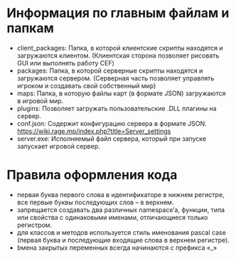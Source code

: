 # Информация по главным файлам и папкам
- client_packages:  Папка, в которой клиентские скрипты находятся и загружаются клиентом. (Клиентская сторона позволяет рисовать GUI или выполнять работу CEF)
- packages: Папка, в которой серверные скрипты находятся и загружаются сервером. (Серверная часть позволяет управлять игроком и создавать свой собственный мир)
- maps: Папка, в которую файлы карт (в формате JSON) загружаются в игровой мир.
- plugins: Позволяет загружать пользовательские .DLL плагины на сервер.
- conf.json: Содержит конфигурацию сервера в формате JSON. https://wiki.rage.mp/index.php?title=Server_settings
- server.exe: Исполняемый файл сервера, который при запуске запускает игровой сервер.

# Правила оформления кода
- первая буква первого слова в идентификаторе в нижнем регистре, все первые буквы последующих слов – в верхнем.
- запрещается создавать два различных namespace’а, функции, типа или свойства с одинаковыми именами, отличающиеся только регистром.
- для классов и методов используется стиль именования pascal case (первая буква и последующие входящие слова в верхнем регистре).
- bмена закрытых переменных всегда начинаются с префикса «_»

